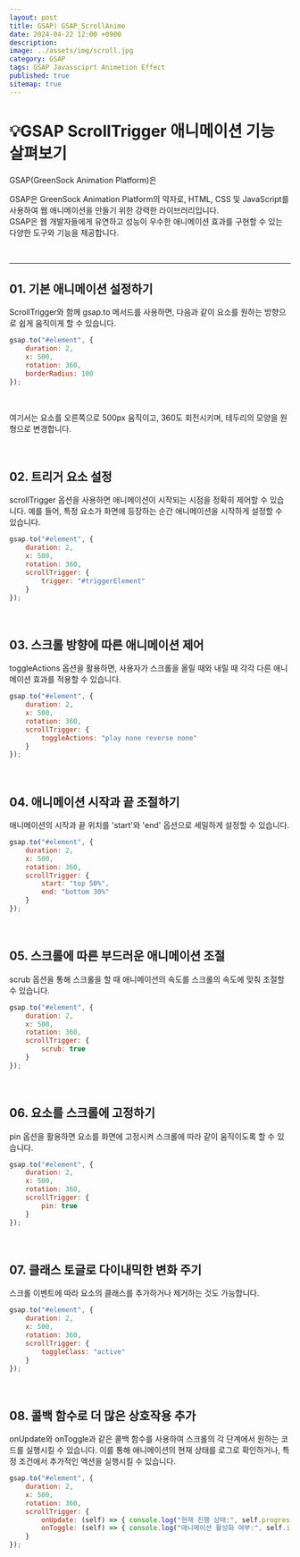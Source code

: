 ```yaml
---
layout: post
title: GSAP) GSAP_ScrollAnime
date: 2024-04-22 12:00 +0900
description: 
image: ../assets/img/scroll.jpg
category: GSAP
tags: GSAP Javassciprt Animetion Effect
published: true
sitemap: true
---
```


# 💡GSAP ScrollTrigger 애니메이션 기능 살펴보기 


GSAP(GreenSock Animation Platform)은 

GSAP은 GreenSock Animation Platform의 약자로, HTML, CSS 및 JavaScript를 사용하여 웹 애니메이션을 만들기 위한 강력한 라이브러리입니다.   
 GSAP은 웹 개발자들에게 유연하고 성능이 우수한 애니메이션 효과를 구현할 수 있는 다양한 도구와 기능을 제공합니다.   

<br>

---

## 01. 기본 애니메이션 설정하기 
ScrollTrigger와 함께 gsap.to 메서드를 사용하면, 다음과 같이 요소를 원하는 방향으로 쉽게 움직이게 할 수 있습니다.

```javascript
gsap.to("#element", {
    duration: 2,
    x: 500,
    rotation: 360,
    borderRadius: 100
});
```

<br>

여기서는 요소를 오른쪽으로 500px 움직이고, 360도 회전시키며, 테두리의 모양을 원형으로 변경합니다.

<br>

## 02. 트리거 요소 설정 
scrollTrigger 옵션을 사용하면 애니메이션이 시작되는 시점을 정확히 제어할 수 있습니다. 예를 들어, 특정 요소가 화면에 등장하는 순간 애니메이션을 시작하게 설정할 수 있습니다.

```javascript
gsap.to("#element", {
    duration: 2,
    x: 500,
    rotation: 360,
    scrollTrigger: {
        trigger: "#triggerElement"
    }
});
```

<br>

## 03. 스크롤 방향에 따른 애니메이션 제어 
toggleActions 옵션을 활용하면, 사용자가 스크롤을 올릴 때와 내릴 때 각각 다른 애니메이션 효과를 적용할 수 있습니다.

```javascript
gsap.to("#element", {
    duration: 2,
    x: 500,
    rotation: 360,
    scrollTrigger: {
        toggleActions: "play none reverse none"
    }
});
```
<br>

## 04. 애니메이션 시작과 끝 조절하기 
애니메이션의 시작과 끝 위치를 'start'와 'end' 옵션으로 세밀하게 설정할 수 있습니다.

```javascript
gsap.to("#element", {
    duration: 2,
    x: 500,
    rotation: 360,
    scrollTrigger: {
        start: "top 50%",
        end: "bottom 30%"
    }
});
```
<br>

## 05. 스크롤에 따른 부드러운 애니메이션 조절 
scrub 옵션을 통해 스크롤을 할 때 애니메이션의 속도를 스크롤의 속도에 맞춰 조절할 수 있습니다.

```javascript
gsap.to("#element", {
    duration: 2,
    x: 500,
    rotation: 360,
    scrollTrigger: {
        scrub: true
    }
});
```
<br>

## 06. 요소를 스크롤에 고정하기 
pin 옵션을 활용하면 요소를 화면에 고정시켜 스크롤에 따라 같이 움직이도록 할 수 있습니다.

```javascript
gsap.to("#element", {
    duration: 2,
    x: 500,
    rotation: 360,
    scrollTrigger: {
        pin: true
    }
});
```
<br>

## 07. 클래스 토글로 다이내믹한 변화 주기 
스크롤 이벤트에 따라 요소의 클래스를 추가하거나 제거하는 것도 가능합니다.

```javascript
gsap.to("#element", {
    duration: 2,
    x: 500,
    rotation: 360,
    scrollTrigger: {
        toggleClass: "active"
    }
});
```

<br>

## 08. 콜백 함수로 더 많은 상호작용 추가 
onUpdate와 onToggle과 같은 콜백 함수를 사용하여 스크롤의 각 단계에서 원하는 코드를 실행시킬 수 있습니다. 이를 통해 애니메이션의 현재 상태를 로그로 확인하거나, 특정 조건에서 추가적인 액션을 실행시킬 수 있습니다.

```javascript
gsap.to("#element", {
    duration: 2,
    x: 500,
    rotation: 360,
    scrollTrigger: {
        onUpdate: (self) => { console.log("현재 진행 상태:", self.progress.toFixed(3)); },
        onToggle: (self) => { console.log("애니메이션 활성화 여부:", self.isActive); }
    }
});
```
